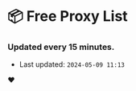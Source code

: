 # :package: Free Proxy List
### Updated every 15 minutes.

- Last updated: `2024-05-09 11:13`

:heart:
